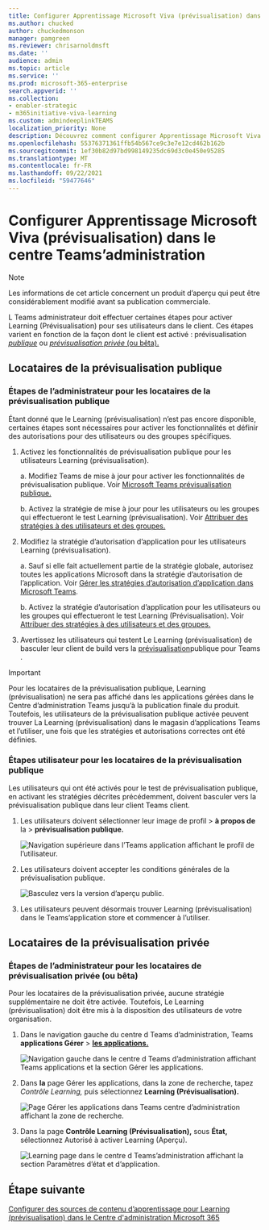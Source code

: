 ```yaml
---
title: Configurer Apprentissage Microsoft Viva (prévisualisation) dans le centre Teams’administration
ms.author: chucked
author: chuckedmonson
manager: pamgreen
ms.reviewer: chrisarnoldmsft
ms.date: ''
audience: admin
ms.topic: article
ms.service: ''
ms.prod: microsoft-365-enterprise
search.appverid: ''
ms.collection:
- enabler-strategic
- m365initiative-viva-learning
ms.custom: admindeeplinkTEAMS
localization_priority: None
description: Découvrez comment configurer Apprentissage Microsoft Viva (prévisualisation) dans le centre Teams’administration.
ms.openlocfilehash: 55376371361ffb54b567ce9c3e7e12cd462b162b
ms.sourcegitcommit: 1ef30b82d97bd998149235dc69d3c0e450e95285
ms.translationtype: MT
ms.contentlocale: fr-FR
ms.lasthandoff: 09/22/2021
ms.locfileid: "59477646"
---
```

# <a name="set-up-microsoft-viva-learning-preview-in-the-teams-admin-center"></a>Configurer Apprentissage Microsoft Viva (prévisualisation) dans le centre Teams’administration

> [!NOTE]
> Les informations de cet article concernent un produit d’aperçu qui peut être considérablement modifié avant sa publication commerciale. 

L Teams administrateur doit effectuer certaines étapes pour activer Learning (Prévisualisation) pour ses utilisateurs dans le client. Ces étapes varient en fonction de la façon dont le client est activé : prévisualisation [*publique*](set-up-teams-admin-center.md#public-preview-tenants) ou [ *prévisualisation privée* (ou bêta).](set-up-teams-admin-center.md#private-preview-tenants)

## <a name="public-preview-tenants"></a>Locataires de la prévisualisation publique

### <a name="administrator-steps-for-public-preview-tenants"></a>Étapes de l’administrateur pour les locataires de la prévisualisation publique

Étant donné que le Learning (prévisualisation) n’est pas encore disponible, certaines étapes sont nécessaires pour activer les fonctionnalités et définir des autorisations pour des utilisateurs ou des groupes spécifiques. 

1. Activez les fonctionnalités de prévisualisation publique pour les utilisateurs Learning (prévisualisation).

    a. Modifiez Teams de mise à jour pour activer les fonctionnalités de prévisualisation publique. Voir [Microsoft Teams prévisualisation publique.](/microsoftteams/public-preview-doc-updates)

    b. Activez la stratégie de mise à jour pour les utilisateurs ou les groupes qui effectueront le test Learning (prévisualisation). Voir [Attribuer des stratégies à des utilisateurs et des groupes.](/microsoftteams/assign-policies-users-and-groups)

2. Modifiez la stratégie d’autorisation d’application pour les utilisateurs Learning (prévisualisation).

    a. Sauf si elle fait actuellement partie de la stratégie globale, autorisez toutes les applications Microsoft dans la stratégie d’autorisation de l’application. Voir [Gérer les stratégies d’autorisation d’application dans Microsoft Teams](/microsoftteams/teams-app-permission-policies). 

    b. Activez la stratégie d’autorisation d’application pour les utilisateurs ou les groupes qui effectueront le test Learning (Prévisualisation). Voir [Attribuer des stratégies à des utilisateurs et des groupes.](/microsoftteams/assign-policies-users-and-groups)

3. Avertissez les utilisateurs qui testent Le Learning (prévisualisation) de basculer leur client de build vers la [prévisualisation](set-up-teams-admin-center.md#user-steps-for-public-preview-tenants)publique pour Teams .

> [!IMPORTANT]
> Pour les locataires de la prévisualisation publique, Learning  (prévisualisation) ne sera pas affiché dans les applications gérées dans le Centre d’administration Teams jusqu’à la publication finale du produit. Toutefois, les utilisateurs de la prévisualisation publique activée peuvent trouver La Learning (prévisualisation) dans le magasin d’applications Teams et l’utiliser, une fois que les stratégies et autorisations correctes ont été définies.

### <a name="user-steps-for-public-preview-tenants"></a>Étapes utilisateur pour les locataires de la prévisualisation publique

Les utilisateurs qui ont été activés pour le test [](/microsoftteams/public-preview-doc-updates#enable-public-preview) de prévisualisation publique, en activant les stratégies décrites précédemment, [](set-up-teams-admin-center.md#administrator-steps-for-public-preview-tenants) doivent basculer vers la prévisualisation publique dans leur client Teams client.

1. Les utilisateurs doivent sélectionner leur image de profil > **à propos de** la  >  **prévisualisation publique.**

    ![Navigation supérieure dans l’Teams application affichant le profil de l’utilisateur.](../media/learning/learning-app-select-profile-teams.png)

2. Les utilisateurs doivent accepter les conditions générales de la prévisualisation publique.

    ![Basculez vers la version d’aperçu public.](../media/learning/learning-app-switch-to-public-preview.png)

3. Les utilisateurs peuvent désormais trouver Learning (prévisualisation) dans le Teams’application store et commencer à l’utiliser.

## <a name="private-preview-tenants"></a>Locataires de la prévisualisation privée

### <a name="administrator-steps-for-private-preview-or-beta-tenants"></a>Étapes de l’administrateur pour les locataires de prévisualisation privée (ou bêta)

Pour les locataires de la prévisualisation privée, aucune stratégie supplémentaire ne doit être activée. Toutefois, Le Learning (prévisualisation) doit être mis à la disposition des utilisateurs de votre organisation.

1. Dans le navigation gauche du centre d Teams d’administration, Teams **applications Gérer**  >  <a href="https://go.microsoft.com/fwlink/?linkid=2172960" target="_blank">**les applications.**</a>

   ![Navigation gauche dans le centre d Teams d’administration affichant Teams applications et la section Gérer les applications.](../media/learning/learning-app-teams-manage-apps-nav.png)

2. Dans **la** page Gérer les applications, dans la zone de recherche, tapez *Contrôle Learning,* puis sélectionnez **Learning (Prévisualisation).**

   ![Page Gérer les applications dans Teams centre d’administration affichant la zone de recherche.](../media/learning/learning-app-teams-manage-apps-page.png)

3. Dans la page **Contrôle Learning (Prévisualisation),** sous **État,** sélectionnez Autorisé à activer Learning (Aperçu). 

   ![Learning page dans le centre d Teams’administration affichant la section Paramètres d’état et d’application.](../media/learning/learning-app-teams-learning-page.png)

<!---
The Teams admin installs Viva Learning (Preview) and applies permission policies through the <a href="https://go.microsoft.com/fwlink/p/?linkid=2066851" target="_blank">Teams admin center</a>.

1. For Viva Learning (Preview), you must first set the Update policy in Teams. For more information, see [Microsoft Teams Public Preview](/MicrosoftTeams/public-preview-doc-updates).

    1. Sign in to the Teams admin center > **Teams** > <a href="https://go.microsoft.com/fwlink/p/?linkid=2173206" target="_blank">**Update policies**</a>.

    3. Select **Add**. 

    4. Name the update policy, add a policy, and turn on **Show preview features**.

2. The admin must notify users of the policy update so that they move their build into the Public Preview for Teams. 

    1. Users must select their profile image > **About** > **Public Preview**.
   
        ![Upper navigation in the Teams application showing user's profile.](../media/learning/learning-app-select-profile-teams.png)
    
    2. Users must accept the **Public preview** terms and conditions.

        ![Switch to public preview build.](../media/learning/learning-app-switch-to-public-preview.png)
 
3. For organizations that have restrictive policies and need to enable Viva Learning (Preview), follow the process in the next section.

## Manage settings for Viva Learning (Preview)

You must be an administrator in the Teams admin center to perform these tasks.

To make Viva Learning (Preview) available for users in your organization, follow these steps:

1. In the left navigation of the Teams admin center, go to **Teams apps** > <a href="https://go.microsoft.com/fwlink/?linkid=2172960" target="_blank">**Manage apps**</a>.

   ![Left navigation in the Teams admin center showing Teams apps and Manage apps section.](../media/learning/learning-app-teams-manage-apps-nav.png)

2. On the **Manage apps** page, in the search box, type *Viva learning*, and then select **Viva Learning (Preview)**.

   ![Manage apps page in the Teams admin center showing the search box.](../media/learning/learning-app-teams-manage-apps-page.png)

3. On the **Viva Learning (Preview)** page:

   1. Under **Status**, select **Allowed** to turn on Viva Learning (Preview).

   2. On the **Settings** tab, under **App settings**, go to the Microsoft 365 admin center to [configure learning content sources](content-sources-365-admin-center.md).

   ![Learning page in the Teams admin center showing Status and App settings section.](../media/learning/learning-app-teams-learning-page.png)

4. After **Manage app** settings, go to **Permission policies** and **Setup policies** to grant permission to employees who should have access to Viva Learning (Preview) as part of your organization's participation in the preview.

> [!NOTE]
>  If your organization is in Ring 4.0 as part of Teams TAP100 program, you might need to enable approved users in Ring 3.0 to access Viva Learning (Preview). <br><br>As part of the preview, Viva Learning (Preview) is released in Ring 3.0. If your organization is in Ring 4.0, you won’t see Viva Learning (Preview) on the **Manage apps** page. To test the app, you need to create a custom apps permission policy, set it to **Allow all apps**, and assign it to Ring 3.0 approved users. <br><br>   ![TAP-AppsPermission-Plcy page showing Allow all apps selected.](../media/learning/learning-app-tap-appspermission-plcy.png)

--->

## <a name="next-step"></a>Étape suivante

[Configurer des sources de contenu d’apprentissage pour Learning (prévisualisation) dans le Centre d'administration Microsoft 365](content-sources-365-admin-center.md)
